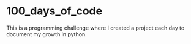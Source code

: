 # 100_days_of_code
This is a programming challenge where I created a project each day to document my growth in python.
